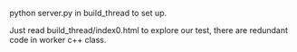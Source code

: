 python server.py in build_thread to set up.

Just read build_thread/index0.html to explore our test, there are redundant code in worker c++ class.